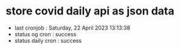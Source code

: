 # store covid daily api as json data

- last cronjob : Saturday, 22 April 2023 13:13:38
- status og cron : success
- status daily cron : success
      
      